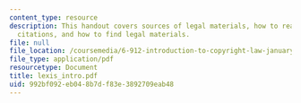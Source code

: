 ```yaml
---
content_type: resource
description: This handout covers sources of legal materials, how to read and write
  citations, and how to find legal materials.
file: null
file_location: /coursemedia/6-912-introduction-to-copyright-law-january-iap-2006/992bf092eb048b7df83e3892709eab48_lexis_intro.pdf
file_type: application/pdf
resourcetype: Document
title: lexis_intro.pdf
uid: 992bf092-eb04-8b7d-f83e-3892709eab48
---
```

